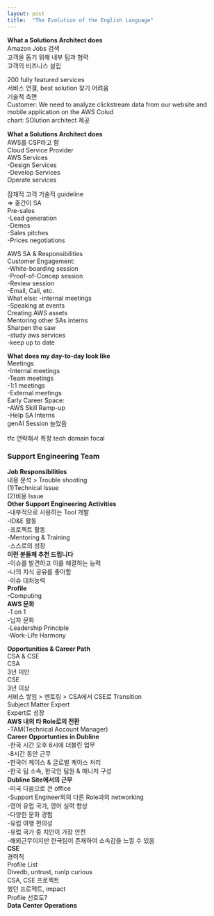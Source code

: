 ```yaml
---
layout: post
title:  "The Evolution of the English Language"
---
```


**What a Solutions Architect does** <br/>
Amazon Jobs 검색 <br/>
고객을 돕기 위해 내부 팀과 협력 <br/>
고객의 비즈니스 설립 <br/>

200 fully featured services <br/>
서비스 연결, best solution 찾기 어려움 <br/>
기술적 측면 <br/>
Customer: We need to analyze clickstream data from our website and mobile application on the AWS Colud <br/>
chart: SOlution architect 제공 <br/>

**What a Solutions Architect does** <br/>
AWS를 CSP라고 함 <br/>
Cloud Service Provider <br/>
AWS Services <br/>
-Design Services <br/>
-Develop Services <br/>
Operate services <br/>


잠재적 고객 기술적 guideline <br/>
=> 중간이 SA <br/>
Pre-sales <br/>
-Lead generation <br/>
-Demos <br/>
-Sales pitches <br/>
-Prices negotiations

AWS SA & Responsibilities <br/>
Customer Engagement: <br/>
-White-boarding session <br/>
-Proof-of-Concep session <br/>
-Review session <br/>
-Email, Call, etc.  <br/>
What else: 
-internal meetings <br/>
-Speaking at events <br/>
Creating AWS assets <br/>
Mentoring other SAs interns <br/>
Sharpen the saw <br/>
-study aws services <br/>
-keep up to date <br/>

**What does my day-to-day look like** <br/>
Meetings <br/>
-Internal meetings <br/>
-Team meetings <br/>
-1:1 meetings <br/>
-External meetings <br/>
Early Career Space: <br/>
-AWS Skill Ramp-up <br/>
-Help SA Interns <br/>
genAI Session 늘었음 <br/>

tfc 연락해서 특정 tech domain focal <br/>



### Support Engineering Team
**Job Responsibilities** <br/>
내용 분석 > Trouble shooting <br/>
(1)Technical Issue <br/>
(2)비용 Issue <br/>
**Other Support Engineering Activities** <br/>
-내부적으로 사용하는 Tool 개발 <br/>
-ID&E 활동 <br/>
-프로젝트 활동 <br/>
-Mentoring & Training <br/>
-스스로의 성장 <br/>
**이런 분들께 추천 드립니다** <br/>
-이슈를 발견하고 이를 해결하는 능력 <br/>
-나의 지식 공유를 좋아함 <br/>
-이슈 대처능력 <br/>
**Profile** <br/>
-Computing <br/>
**AWS 문화** <br/>
-1 on 1 <br/>
-님자 문화 <br/>
-Leadership Principle <br/>
-Work-Life Harmony <br/>

**Opportunities & Career Path** <br/>
CSA & CSE <br/>
CSA <br/>
3년 미만 <br/>
CSE <br/>
3년 이상 <br/>
서비스 쌓임 > 멘토링 > CSA에서 CSE로 Transition <br/>
Subject Matter Expert <br/>
Expert로 성장 <br/>
**AWS 내의 타 Role로의 전환** <br/>
-TAM(Technical Account Manager) <br/>
**Career Opportunties in Dubline** <br/>
-한국 시간 오후 6시에 더블린 업무 <br/>
-8시간 동안 근무 <br/>
-한국어 케이스 & 글로벌 케이스 처리 <br/>
-한국 팀 소속, 한국인 팀원 & 매니저 구성 <br/>
**Dubline Site에서의 근무** <br/>
-미국 다음으로 큰 office <br/>
-Support Engineer외의 다른 Role과의 networking <br/>
-영어 유럽 국가, 영어 실력 향상 <br/>
-다양한 문화 경험 <br/>
-유럽 여행 편의성 <br/>
-유럽 국가 중 치안이 가장 안전 <br/>
-해외근무이지만 한국팀이 존재하여 소속감을 느낄 수 있음 <br/>
**CSE** <br/>
경력직 <br/>
Profile List <br/>
Divedb, untrust, runlp curious <br/>
CSA, CSE 프로젝트 <br/>
했던 프로젝트, impact <br/>
Profile 선호도? <br/>
**Data Center Operations** <br/>


